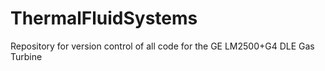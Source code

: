 # ThermalFluidSystems
Repository for version control of all code for the GE LM2500+G4 DLE Gas Turbine
